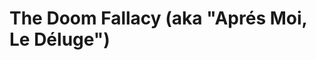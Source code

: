 <!--  IT Fallacies series CC-BY WalterVannini 2013-->

# The Doom Fallacy (aka "Aprés Moi, Le Déluge")

